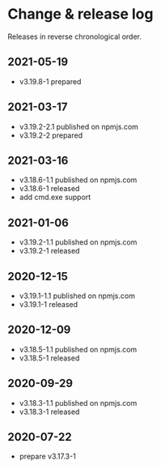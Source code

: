 # Change & release log

Releases in reverse chronological order.

## 2021-05-19

- v3.19.8-1 prepared

## 2021-03-17

- v3.19.2-2.1 published on npmjs.com
- v3.19.2-2 prepared

## 2021-03-16

- v3.18.6-1.1 published on npmjs.com
- v3.18.6-1 released
- add cmd.exe support

## 2021-01-06

- v3.19.2-1.1 published on npmjs.com
- v3.19.2-1 released

## 2020-12-15

- v3.19.1-1.1 published on npmjs.com
- v3.19.1-1 released

## 2020-12-09

- v3.18.5-1.1 published on npmjs.com
- v3.18.5-1 released

## 2020-09-29

- v3.18.3-1.1 published on npmjs.com
- v3.18.3-1 released

## 2020-07-22

- prepare v3.17.3-1
